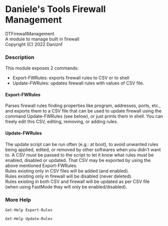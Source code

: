 # Daniele's Tools Firewall Management
DTFirewallManagement <br/>
A module to manage built in firewall <br/>
Copyright (C) 2022 Daniznf

### Description
This module exposes 2 commands:
- Export-FWRules: exports firewall rules to CSV or to shell
- Update-FWRules: updates firewall rules with values of CSV file.

#### Export-FWRules
Parses firewall rules finding properties like program, addresses, ports, etc., and exports them to a CSV file
that can be used to update firewall using the command Update-FWRules (see below), or just prints them in shell.
You can freely edit this CSV, editing, removing, or adding rules.

#### Update-FWRules
The update script can be run often (e.g.: at boot), to avoid unwanted rules being applied, edited,
or removed by other softwares when you didn't want to.
A CSV must be passed to the script to let it know what rules must be enabled, disabled or updated.
That CSV may be exported by using the above mentioned Export-FWRules. <br/>
Rules existing only in CSV files will be added (and enabled). <br/>
Rules existing only in firewall will be disabled (never deleted). <br/>
Rules existing in both CSV and firewall will be updated as per CSV file
(when using FastMode they will only be enabled/disabled).


### More Help
```
Get-Help Export-Rules
```

```
Get-Help Update-Rules
```

